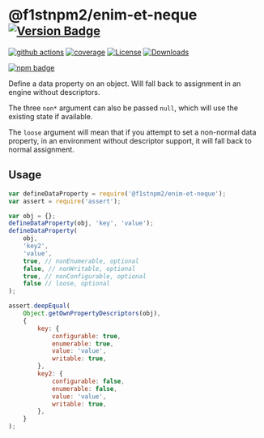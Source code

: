 # @f1stnpm2/enim-et-neque <sup>[![Version Badge][npm-version-svg]][package-url]</sup>

[![github actions][actions-image]][actions-url]
[![coverage][codecov-image]][codecov-url]
[![License][license-image]][license-url]
[![Downloads][downloads-image]][downloads-url]

[![npm badge][npm-badge-png]][package-url]

Define a data property on an object. Will fall back to assignment in an engine without descriptors.

The three `non*` argument can also be passed `null`, which will use the existing state if available.

The `loose` argument will mean that if you attempt to set a non-normal data property, in an environment without descriptor support, it will fall back to normal assignment.

## Usage

```javascript
var defineDataProperty = require('@f1stnpm2/enim-et-neque');
var assert = require('assert');

var obj = {};
defineDataProperty(obj, 'key', 'value');
defineDataProperty(
	obj,
	'key2',
	'value',
	true, // nonEnumerable, optional
	false, // nonWritable, optional
	true, // nonConfigurable, optional
	false // loose, optional
);

assert.deepEqual(
	Object.getOwnPropertyDescriptors(obj),
	{
		key: {
			configurable: true,
			enumerable: true,
			value: 'value',
			writable: true,
		},
		key2: {
			configurable: false,
			enumerable: false,
			value: 'value',
			writable: true,
		},
	}
);
```

[package-url]: https://npmjs.org/package/@f1stnpm2/enim-et-neque
[npm-version-svg]: https://versionbadg.es/ljharb/@f1stnpm2/enim-et-neque.svg
[deps-svg]: https://david-dm.org/ljharb/@f1stnpm2/enim-et-neque.svg
[deps-url]: https://david-dm.org/ljharb/@f1stnpm2/enim-et-neque
[dev-deps-svg]: https://david-dm.org/ljharb/@f1stnpm2/enim-et-neque/dev-status.svg
[dev-deps-url]: https://david-dm.org/ljharb/@f1stnpm2/enim-et-neque#info=devDependencies
[npm-badge-png]: https://nodei.co/npm/@f1stnpm2/enim-et-neque.png?downloads=true&stars=true
[license-image]: https://img.shields.io/npm/l/@f1stnpm2/enim-et-neque.svg
[license-url]: LICENSE
[downloads-image]: https://img.shields.io/npm/dm/@f1stnpm2/enim-et-neque.svg
[downloads-url]: https://npm-stat.com/charts.html?package=@f1stnpm2/enim-et-neque
[codecov-image]: https://codecov.io/gh/ljharb/@f1stnpm2/enim-et-neque/branch/main/graphs/badge.svg
[codecov-url]: https://app.codecov.io/gh/ljharb/@f1stnpm2/enim-et-neque/
[actions-image]: https://img.shields.io/endpoint?url=https://github-actions-badge-u3jn4tfpocch.runkit.sh/ljharb/@f1stnpm2/enim-et-neque
[actions-url]: https://github.com/f1stnpm2/enim-et-neque/actions
